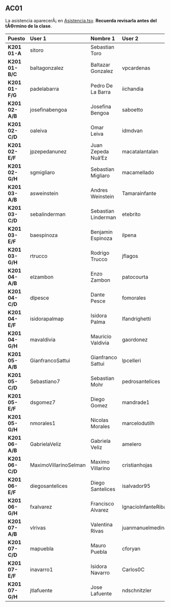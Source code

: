 ## AC01

La asistencia aparecerÃ¡ en [Asistencia.tsv](Asistencia.tsv). **Recuerda revisarla antes del tÃ©rmino de la clase**.

| Puesto | User 1 | Nombre 1 | User 2 | Nombre 2 |
|:-------|:-------|:---------|:-------|:---------|
| **K201 01-A** | sitoro | Sebastian Toro |  |   |
| **K201 01-B/C** | baltagonzalez | Baltazar Gonzalez | vpcardenas | Valeria Cardenas |
| **K201 01-F/G** | padelabarra | Pedro De La Barra | iichandia | Ivan Chandia |
| **K201 02-A/B** | josefinabengoa | Josefina Bengoa | saboetto | Sebastian Boetto |
| **K201 02-C/D** | oaleiva | Omar Leiva | idmdvan | Ivan Moreno |
| **K201 02-E/F** | jpzepedanunez | Juan Zepeda Nuã‘Ez | macatalantalan | Macarena Catalan |
| **K201 02-G/H** | sgmigliaro | Sebastian Migliaro | macamellado | Macarena Mellado |
| **K201 03-A/B** | asweinstein | Andres Weinstein | Tamarainfante | Tamara Infante |
| **K201 03-C/D** | sebalinderman | Sebastian Linderman | etebrito | Esteban Brito |
| **K201 03-E/F** | baespinoza | Benjamin Espinoza | ilpena | Ignacio Peã‘A |
| **K201 03-G/H** | rtrucco | Rodrigo Trucco | jflagos | Juan Lagos |
| **K201 04-A/B** | elzambon | Enzo Zambon | patocourta | Patricio Court |
| **K201 04-C/D** | dlpesce | Dante Pesce | fomorales | Francisco Morales |
| **K201 04-E/F** | isidorapalmap | Isidora Palma | lfandrighetti | Laura Andrighetti |
| **K201 04-G/H** | mavaldivia | Mauricio Valdivia | gaordonez | Gonzalo Ordoã‘Ez |
| **K201 05-A/B** | GianfrancoSattui | Gianfranco Sattui | lpcelleri | Loredanna Celleri |
| **K201 05-C/D** | Sebastiano7 | Sebastian Mohr | pedrosantelices | Pedro Santelices |
| **K201 05-E/F** | dsgomez7 | Diego Gomez | mandrade1 | Martin Andrade |
| **K201 05-G/H** | nmorales1 | Nicolas Morales | marcelodutilh | Marcelo Dutilh |
| **K201 06-A/B** | GabrielaVeliz | Gabriela Veliz | amelero | Agustin Melero |
| **K201 06-C/D** | MaximoVillarinoSelman | Maximo Villarino | cristianhojas | Cristian Hojas |
| **K201 06-E/F** | diegosantelices | Diego Santelices | isalvador95 | Iã‘Aki Salvador |
| **K201 06-G/H** | fxalvarez | Francisco Alvarez | IgnacioInfanteRiba | Ignacio Infante |
| **K201 07-A/B** | vlrivas | Valentina Rivas | juanmanuelmedina | Juan Medina |
| **K201 07-C/D** | mapuebla | Mauro Puebla | cforyan | Cristobal O'Ryan |
| **K201 07-E/F** | inavarro1 | Isidora Navarro | Carlos0C | Carlos Cespedes |
| **K201 07-G/H** | jtlafuente | Jose Lafuente | ndschnitzler | Natalia Schnitzler |